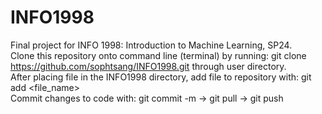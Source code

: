 # INFO1998
Final project for INFO 1998: Introduction to Machine Learning, SP24.  
Clone this repository onto command line (terminal) by running: git clone https://github.com/sophtsang/INFO1998.git through user directory.  
After placing file in the INFO1998 directory, add file to repository with: git add <file_name>  
Commit changes to code with: git commit -m <message> -> git pull -> git push
